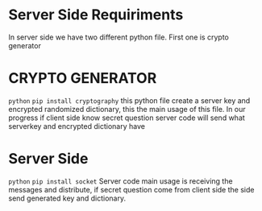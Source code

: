 # Server Side Requiriments 

In server side we have two different python file.
First one is crypto generator

# CRYPTO GENERATOR
```python```
```pip install cryptography```
this python file create a server key and encrypted randomized dictionary, this the main usage of this file.
In our progress if client side know secret question server code will send what serverkey and encrypted dictionary have

# Server Side
```python```
```pip install socket```
Server code main usage is receiving the messages and distribute, if secret question come from client side the side send generated key and dictionary.
